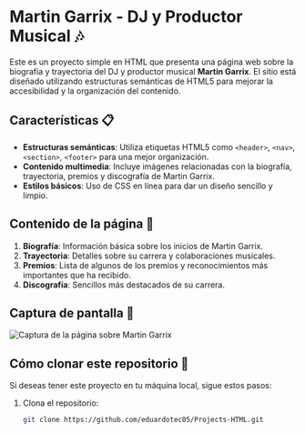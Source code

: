 # Martin Garrix - DJ y Productor Musical 🎶

Este es un proyecto simple en HTML que presenta una página web sobre la biografía y trayectoria del DJ y productor musical **Martin Garrix**. El sitio está diseñado utilizando estructuras semánticas de HTML5 para mejorar la accesibilidad y la organización del contenido.

## Características 📋

- **Estructuras semánticas**: Utiliza etiquetas HTML5 como `<header>`, `<nav>`, `<section>`, `<footer>` para una mejor organización.
- **Contenido multimedia**: Incluye imágenes relacionadas con la biografía, trayectoria, premios y discografía de Martin Garrix.
- **Estilos básicos**: Uso de CSS en línea para dar un diseño sencillo y limpio.

## Contenido de la página 📄

1. **Biografía**: Información básica sobre los inicios de Martin Garrix.
2. **Trayectoria**: Detalles sobre su carrera y colaboraciones musicales.
3. **Premios**: Lista de algunos de los premios y reconocimientos más importantes que ha recibido.
4. **Discografía**: Sencillos más destacados de su carrera.

## Captura de pantalla 📸

![Captura de la página sobre Martin Garrix]([https://example.com/screenshot.jpg](https://i.postimg.cc/J426KWL7/Captura-de-pantalla-2024-11-10-234307.png))

## Cómo clonar este repositorio 🔧

Si deseas tener este proyecto en tu máquina local, sigue estos pasos:

1. Clona el repositorio:
   ```bash
   git clone https://github.com/eduardotec05/Projects-HTML.git
